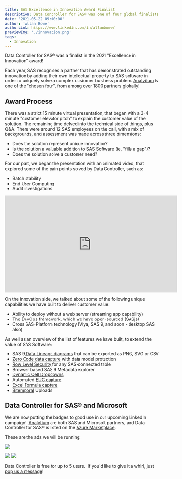 ```yaml
---
title: SAS Excellence in Innovation Award Finalist
description: Data Controller for SAS® was one of four global finalists in the 2021 Excellence in Innovation partner award!
date: '2021-05-22 09:00:00'
author: 'Allan Bowe'
authorLink: https://www.linkedin.com/in/allanbowe/
previewImg: './innovation.png'
tags:
  - Innovation
---
```


Data Controller for SAS® was a finalist in the 2021 "Excellence in Innovation" award!

Each year, SAS recognises a partner that has demonstrated outstanding innovation by adding their own intellectual property to SAS software in order to uniquely solve a complex customer business problem. <a href="https://sasapps.io">Analytium</a> is one of the "chosen four", from among over 1800 partners globally!

## Award Process
There was a strict 15 minute virtual presentation, that began with a 3-4 minute "customer elevator pitch" to explain the customer value of the solution. The remaining time delved into the technical side of things, plus Q&amp;A. There were around 12 SAS employees on the call, with a mix of backgrounds, and assessment was made across three dimensions:

* Does the solution represent unique innovation?
* Is the solution a valuable addition to SAS Software (ie, "fills a gap")?
* Does the solution solve a customer need?

For our part, we began the presentation with an animated video, that explored some of the pain points solved by Data Controller, such as:

* Batch stability
* End User Computing
* Audit investigations


<iframe width="560" height="315" src="https://www.youtube-nocookie.com/embed/M8hafkS4zY4" title="YouTube video player" frameborder="0" allow="accelerometer; autoplay; clipboard-write; encrypted-media; gyroscope; picture-in-picture" allowfullscreen></iframe>

On the innovation side, we talked about some of the following unique capabilities we have built to deliver customer value:

* Ability to deploy without a web server (streaming app capability)
* The DevOps framework, which we have open-sourced (<a href="https://sasjs.io">SASjs</a>)
* Cross SAS-Platform technology (Viya, SAS 9, and soon - desktop SAS also)

As well as an overview of the list of features we have built, to extend the value of SAS Software:

* SAS 9<a href="https://docs.datacontroller.io/videos/#data-lineage"> Data Lineage diagrams</a> that can be exported as PNG, SVG or CSV
* <a href="/5-zero-code-ways-to-import-excel-into-sas/">Zero Code data capture</a> with data model protection
* <a href="/row-level-security/">Row Level Security</a> for any SAS-connected table
* Browser based SAS 9 Metadata explorer
* <a href="https://docs.datacontroller.io/dynamic-cell-dropdown/">Dynamic Cell Dropdowns</a>
* Automated <a href="/euc-management-system/">EUC capture</a>
* <a href="https://docs.datacontroller.io/excel/">Excel Formula capture</a>
* <a href="/bitemporal-historisation-and-the-sas-dds/">Bitemporal</a> Uploads

## Data Controller for SAS® and Microsoft
We are now putting the badges to good use in our upcoming LinkedIn campaign!  <a href="https://sasapps.io">Analytium</a> are both SAS and Microsoft partners, and Data Controller for SAS® is listed on the <a href="https://azuremarketplace.microsoft.com/en-us/marketplace/apps/analytiumltd1582389146376.datacontrollerforsas?tab=Overview">Azure Marketplace</a>.

These are the ads we will be running:

![](https://datacontroller.io/wp-content/uploads/2021/05/capture_euc_sasaward_ms.png)

![](https://datacontroller.io/wp-content/uploads/2021/05/lineage_sasaward_ms.png)
![](https://datacontroller.io/wp-content/uploads/2021/05/model_sasaward_ms.png)


Data Controller is free for up to 5 users.  If you'd like to give it a whirl, just <a href="/contact">pop us a message</a>!
